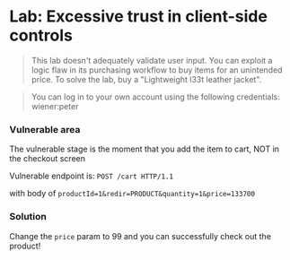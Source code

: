 # Lab: Excessive trust in client-side controls

>This lab doesn't adequately validate user input. You can exploit a logic flaw in its purchasing workflow to buy items for an unintended price. To solve the lab, buy a "Lightweight l33t leather jacket".

>You can log in to your own account using the following credentials: wiener:peter

### Vulnerable area
The vulnerable stage is the moment that you add the item to cart, NOT in the checkout screen

Vulnerable endpoint is: 
`POST /cart HTTP/1.1`


with body of `productId=1&redir=PRODUCT&quantity=1&price=133700`

### Solution
Change the `price` param to 99 and you can successfully check out the product!